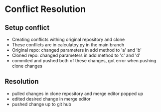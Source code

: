 # Conflict Resolution 

## Setup conflict
- Creating conflicts withing original repository and clone
- These conflicts are in calculatoy.py in the main branch
- Original repo: changed parameters in add method to 'a' and 'b' 
- Cloned repo: changed parameters in add method to 'c' and 'd'
- commited and pushed both of these changes, got error when pushing clone changes

## Resolution
- pulled changes in clone repository and merge editor popped up
- edited desired change in merge editor
- pushed change up to git hub

